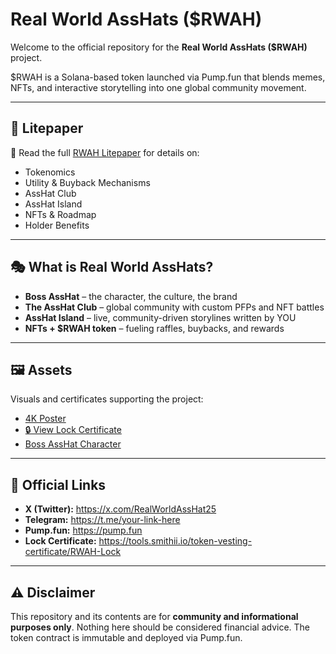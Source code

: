 # Real World AssHats ($RWAH)

Welcome to the official repository for the **Real World AssHats ($RWAH)** project.

$RWAH is a Solana-based token launched via Pump.fun that blends memes, NFTs, and interactive storytelling into one global community movement.

---

## 📄 Litepaper
📖 Read the full [RWAH Litepaper](./RWAH_Litepaper.md) for details on:  
- Tokenomics  
- Utility & Buyback Mechanisms  
- AssHat Club  
- AssHat Island  
- NFTs & Roadmap  
- Holder Benefits  

---

## 🎭 What is Real World AssHats?
- **Boss AssHat** – the character, the culture, the brand  
- **The AssHat Club** – global community with custom PFPs and NFT battles  
- **AssHat Island** – live, community-driven storylines written by YOU  
- **NFTs + $RWAH token** – fueling raffles, buybacks, and rewards  

---

## 🖼️ Assets
Visuals and certificates supporting the project:  
- [4K Poster](./assets/RWAH_4K_poster.png)  
- [🔒 View Lock Certificate](assets/RWAH%20Lock%20Certificate.png)
- [Boss AssHat Character](./assets/BossAssHat.png)  

---

## 🔗 Official Links
- **X (Twitter):** https://x.com/RealWorldAssHat25  
- **Telegram:** https://t.me/your-link-here  
- **Pump.fun:** https://pump.fun  
- **Lock Certificate:** https://tools.smithii.io/token-vesting-certificate/RWAH-Lock

---

## ⚠️ Disclaimer
This repository and its contents are for **community and informational purposes only**. Nothing here should be considered financial advice. The token contract is immutable and deployed via Pump.fun.
